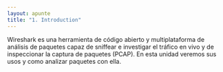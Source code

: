 ```yaml
---
layout: apunte
title: "1. Introduction"
---
```


Wireshark es una herramienta de código abierto y multiplataforma de análisis de paquetes capaz de sniffear e investigar el tráfico en vivo y de inspeccionar la captura de paquetes (PCAP). En esta unidad veremos sus usos y como analizar paquetes con ella.


